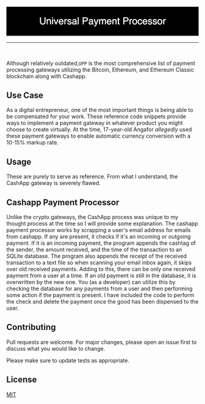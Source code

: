 <p align="center"> <img src="Project Elements/Universal_Payment_Processor.png"/> </p>

<hr>
<br/>

Although relatively outdated,```UPP``` is the most comprehensive list of payment processing gateways utilizing the Bitcoin, Ethereum, and Ethereum Classic blockchain along with Cashapp.

## Use Case
As a digital entrepreneur, one of the most important things is being able to be compensated for your work. These reference code snippets provide ways to implement a payment gateway in whatever product you might choose to create virtually. At the time, 17-year-old Angafor *allegedly* used these payment gateways to enable automatic currency conversion with a 10-15% markup rate.

## Usage
These are purely to serve as reference. From what I understand, the CashApp gateway is severely flawed.


## Cashapp Payment Processor

Unlike the crypto gateways, the CashApp process was unique to my thought process at the time so I will provide some explanation. The cashapp payment processor works by scrapping a user's email address for emails from cashapp. If any are present, it checks if it's an incoming or outgoing payment. If it is an incoming payment, the program appends the cashtag of the sender, the amount received, and the time of the transaction to an SQLite database. The program also appends the receipt of the received transaction to a text file so when scanning your email inbox again, it skips over old received payments. Adding to this, there can be only one received payment from a user at a time. If an old payment is still in the database, it is overwritten by the new one. You (as a developer) can utilize this by checking the database for any payments from a user and then performing some action if the payment is present. I have included the code to perform the check and delete the payment once the good has been dispensed to the user.


## Contributing
Pull requests are welcome. For major changes, please open an issue first to discuss what you would like to change.

Please make sure to update tests as appropriate.

## License
[MIT](https://choosealicense.com/licenses/mit/)
